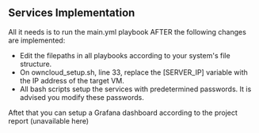 <h2>Services Implementation</h2>

<p>All it needs is to run the main.yml playbook AFTER the following changes are implemented:
<ul>
  <li>Edit the filepaths in all playbooks according to your system's file structure.</li>
  <li>On owncloud_setup.sh, line 33, replace the [SERVER_IP] variable with the IP address of the target VM.</li>
  <li>All bash scripts setup the services with predetermined passwords. It is advised you modify these passwords.</li>
</ul></p>

<p>Aftet that you can setup a Grafana dashboard according to the project report (unavailable here)</p>
